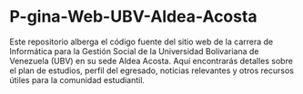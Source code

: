 # P-gina-Web-UBV-Aldea-Acosta
Este repositorio alberga el código fuente del sitio web de la carrera de Informática para la Gestión Social de la Universidad Bolivariana de Venezuela (UBV) en su sede Aldea Acosta. Aquí encontrarás detalles sobre el plan de estudios, perfil del egresado, noticias relevantes y otros recursos útiles para la comunidad estudiantil.
